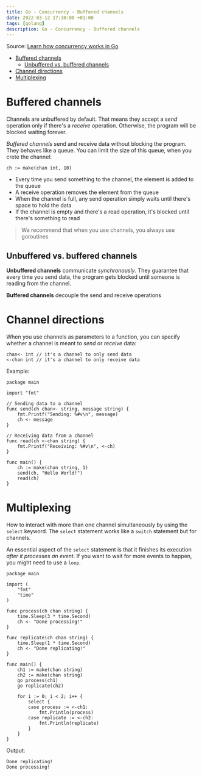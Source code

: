 ```yaml
---
title: Go - Concurrency - Buffered channels
date: 2022-03-12 17:30:00 +01:00
tags: [golang]
description: Go - Concurrency - Buffered channels
---
```


Source: [Learn how concurrency works in Go](https://docs.microsoft.com/en-us/learn/modules/go-concurrency/)

- [Buffered channels](#buffered-channels)
  - [Unbuffered vs. buffered channels](#unbuffered-vs-buffered-channels)
- [Channel directions](#channel-directions)
- [Multiplexing](#multiplexing)

# Buffered channels

Channels are unbuffered by default. That means they accept a *send* operation only if there's a *receive* operation. Otherwise, the program will be blocked waiting forever.

*Buffered channels* send and receive data without blocking the program. They behaves like a queue. You can limit the size of this queue, when you crete the channel:

```golang
ch := make(chan int, 10)
```

- Every time you send something to the channel, the element is added to the queue
- A receive operation removes the element from the queue
- When the channel is full, any send operation simply waits until there's space to hold the data
- If the channel is empty and there's a read operation, it's blocked until there's something to read

> We recommend that when you use channels, you always use goroutines

## Unbuffered vs. buffered channels

**Unbuffered channels** communicate *synchronously*. They guarantee that every time you send data, the program gets blocked until someone is reading from the channel.

**Buffered channels** decouple the send and receive operations

# Channel directions

When you use channels as parameters to a function, you can specify whether a channel is meant to *send* or *receive* data:

```golang
chan<- int // it's a channel to only send data
<-chan int // it's a channel to only receive data
```

Example:
```golang
package main

import "fmt"

// Sending data to a channel
func send(ch chan<- string, message string) {
    fmt.Printf("Sending: %#v\n", message)
    ch <- message
}

// Receiving data from a channel
func read(ch <-chan string) {
    fmt.Printf("Receiving: %#v\n", <-ch)
}

func main() {
    ch := make(chan string, 1)
    send(ch, "Hello World!")
    read(ch)
}
```

# Multiplexing

How to interact with more than one channel simultaneously by using the `select` keyword. The `select` statement works like a `switch` statement but for channels.

An essential aspect of the `select` statement is that it finishes its execution *after it processes an event*. If you want to wait for more events to happen, you might need to use a `loop`.

```golang
package main

import (
    "fmt"
    "time"
)

func process(ch chan string) {
    time.Sleep(3 * time.Second)
    ch <- "Done processing!"
}

func replicate(ch chan string) {
    time.Sleep(1 * time.Second)
    ch <- "Done replicating!"
}

func main() {
    ch1 := make(chan string)
    ch2 := make(chan string)
    go process(ch1)
    go replicate(ch2)

    for i := 0; i < 2; i++ {
        select {
        case process := <-ch1:
            fmt.Println(process)
        case replicate := <-ch2:
            fmt.Println(replicate)
        }
    }
}
```

Output:
```
Done replicating!
Done processing!
```




